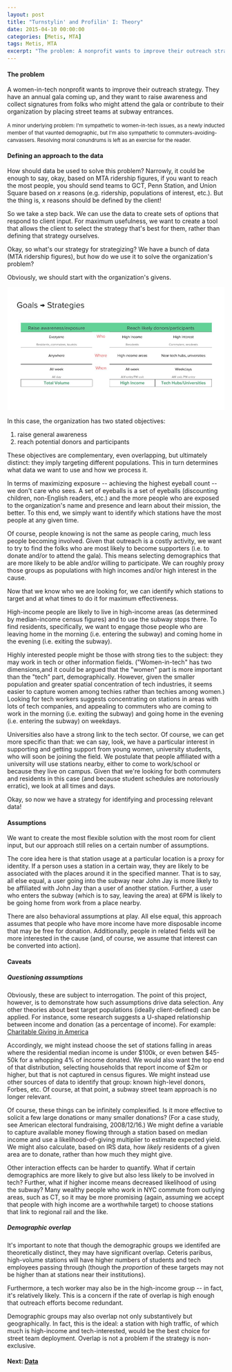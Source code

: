 ```yaml
---
layout: post
title: "Turnstylin' and Profilin' I: Theory"
date: 2015-04-10 00:00:00
categories: [Metis, MTA]
tags: Metis, MTA
excerpt: "The problem: A nonprofit wants to improve their outreach strategy. Do you have a moment for women in tech?"
---
```


#### The problem

A women-in-tech nonprofit wants to improve their outreach strategy. They have an annual gala coming up, and they want to raise awareness and collect signatures from folks who might attend the gala or contribute to their organization by placing street teams at subway entrances.

<small>A minor underlying problem: I'm sympathetic to women-in-tech issues, as a newly inducted member of that vaunted demographic, but I'm also sympathetic to commuters-avoiding-canvassers. Resolving moral conundrums is left as an exercise for the reader.</small>

#### Defining an approach to the data

How should data be used to solve this problem? Narrowly, it could be enough to say, okay, based on MTA ridership figures, if you want to reach the most people, you should send teams to GCT, Penn Station, and Union Square based on _x_ reasons (e.g. ridership, populations of interest, etc.). But the thing is, x reasons should be defined by the client!

So we take a step back. We can use the data to create sets of options that respond to client input. For maximum usefulness, we want to create a tool that allows the client to select the strategy that's best for them, rather than defining that strategy ourselves.

Okay, so what's our strategy for strategizing? We have a bunch of data (MTA ridership figures), but how do we use it to solve the organization's problem?

Obviously, we should start with the organization's givens.

![goals to strategies](/assets/goalsstrategies.jpg)

In this case, the organization has two stated objectives:

1. raise general awareness
2. reach potential donors and participants

These objectives are complementary, even overlapping, but ultimately distinct: they imply targeting different populations. This in turn determines what data we want to use and how we process it.

In terms of maximizing exposure -- achieving the highest eyeball count -- we don't care who sees. A set of eyeballs is a set of eyeballs (discounting children, non-English readers, etc.) and the more people who are exposed to the organization's name and presence and learn about their mission, the better. To this end, we simply want to identify which stations have the most people at any given time.

Of course, people knowing is not the same as people caring, much less people becoming involved. Given that outreach is a costly activity, we want to try to find the folks who are most likely to become supporters (i.e. to donate and/or to attend the gala). This means selecting demographics that are more likely to be able and/or willing to participate. We can roughly proxy those groups as populations with high incomes and/or high interest in the cause.

Now that we know who we are looking for, we can identify which stations to target and at what times to do it for maximum effectiveness.

High-income people are likely to live in high-income areas (as determined by median-income census figures) and to use the subway stops there. To find residents, specifically, we want to engage those people who are leaving home in the morning (i.e. entering the subway) and coming home in the evening (i.e. exiting the subway).

Highly interested people might be those with strong ties to the subject: they may work in tech or other information fields. ("Women-in-tech" has two dimensions,and it could be argued that the "women" part is more important than the "tech" part, demographically. However, given the smaller population and greater spatial concentration of tech industries, it seems easier to capture women among techies rather than techies among women.) Looking for tech workers suggests concentrating on stations in areas with lots of tech companies, and appealing to commuters who are coming to work in the morning (i.e. exiting the subway) and going home in the evening (i.e. entering the subway) on weekdays. 

Universities also have a strong link to the tech sector. Of course, we can get more specific than that: we can say, look, we have a particular interest in supporting and getting support from young women, university students, who will soon be joining the field. We postulate that people affiliated with a university will use stations nearby, either to come to work/school or because they live on campus. Given that we're looking for both commuters and residents in this case (and because student schedules are notoriously erratic), we look at all times and days.

Okay, so now we have a strategy for identifying and processing relevant data!

#### Assumptions

We want to create the most flexible solution with the most room for client input, but our approach still relies on a certain number of assumptions.

The core idea here is that station usage at a particular location is a proxy for identity. If a person uses a station in a certain way, they are likely to be associated with the places around it in the specified manner. That is to say, all else equal, a user going into the subway near John Jay is more likely to be affiliated with John Jay than a user of another station. Further, a user who enters the subway (which is to say, leaving the area) at 6PM is likely to be going home from work from a place nearby. 

There are also behavioral assumptions at play. All else equal, this approach assumes that people who have more income have more disposable income that may be free for donation. Additionally, people in related fields will be more interested in the cause (and, of course, we assume that interest can be converted into action).

#### Caveats

##### Questioning assumptions

Obviously, these are subject to interrogation. The point of this project, however, is to demonstrate how such assumptions drive data selection. Any other theories about best target populations (ideally client-defined) can be applied. For instance, some research suggests a U-shaped relationship between income and donation (as a percentage of income). For example: [Charitable Giving in America](http://nccs.urban.org/nccs/statistics/charitable-giving-in-america-some-facts-and-figures.cfm)

Accordingly, we might instead choose the set of stations falling in areas where the residential median income is under $100k, or even betwen $45-50k for a whopping 4% of income donated. We would also want the top end of that distribution, selecting households that report income of $2m or higher, but that is not captured in census figures. We might instead use other sources of data to identify that group: known high-level donors, Forbes, etc. Of course, at that point, a subway street team approach is no longer relevant.

Of course, these things can be infinitely complexified. Is it more effective to solicit a few large donations or many smaller donations? (For a case study, see American electoral fundraising, 2008/12/16.) We might define a variable to capture available money flowing through a station based on median income and use a likelihood-of-giving multiplier to estimate expected yield. We might also calculate, based on IRS data, how _likely_ residents of a given area are to donate, rather than how much they might give.

Other interaction effects can be harder to quantify. What if certain demographics are more likely to give but also less likely to be involved in tech? Further, what if higher income means decreased likelihood of using the subway? Many wealthy people who work in NYC commute from outlying areas, such as CT, so it may be more promising (again, assuming we accept that people with high income are a worthwhile target) to choose stations that link to regional rail and the like.

##### Demographic overlap

It's important to note that though the demographic groups we identifed are theoretically distinct, they may have significant overlap. Ceteris paribus, high-volume stations will have higher numbers of students and tech employees passing through (though the _proportion_ of these targets may not be higher than at stations near their institutions).

Furthermore, a tech worker may also be in the high-income group -- in fact, it's relatively likely. This is a concern if the rate of overlap is high enough that outreach efforts become redundant. 

Demographic groups may also overlap not only substantively but geographically. In fact, this is the ideal: a station with high traffic, of which much is high-income and tech-interested, would be the best choice for street team deployment. Overlap is not a problem if the strategy is non-exclusive.

#### Next: [Data](/turnstylin-2)

